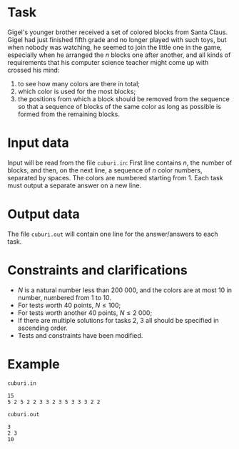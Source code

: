 
# Task

Gigel's younger brother received a set of colored blocks from Santa Claus. Gigel had just finished fifth grade and no longer played with such toys, but when nobody was watching, he seemed to join the little one in the game, especially when he arranged the $n$ blocks one after another, and all kinds of requirements that his computer science teacher might come up with crossed his mind:

1. to see how many colors are there in total;
2. which color is used for the most blocks;
3. the positions from which a block should be removed from the sequence so that a sequence of blocks of the same color as long as possible is formed from the remaining blocks.

# Input data

Input will be read from the file `cuburi.in`: 
First line contains $n$, the number of blocks, and then, on the next line, a sequence of $n$ color numbers, separated by spaces. The colors are numbered starting from $1$. Each task must output a separate answer on a new line.

# Output data

The file `cuburi.out` will contain one line for the answer/answers to each task.

# Constraints and clarifications

* $N$ is a natural number less than $200\ 000$, and the colors are at most $10$ in number, numbered from $1$ to $10$.
* For tests worth $40$ points, $N \leq 100$;
* For tests worth another $40$ points, $N \leq 2\ 000$;
* If there are multiple solutions for tasks $2$, $3$ all should be specified in ascending order.
* Tests and constraints have been modified.

# Example

`cuburi.in`
```
15
5 2 5 2 2 3 3 2 3 5 3 3 3 2 2
```

`cuburi.out`
```
3
2 3
10
```
